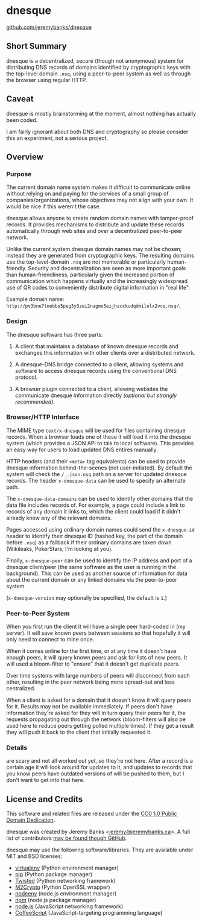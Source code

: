 dnesque
=======

[github.com/jeremybanks/dnesque](https://github.com/jeremybanks/dnesque)

Short Summary
-------------

dnesque is a decentralized, secure (though not anonymous) system for distributing DNS records of domains identified by cryptographic keys with the top-level domain `.nsq`, using a peer-to-peer system as well as through the browser using regular HTTP.

Caveat
------

dnesque is mostly brainstorming at the moment, almost nothing has actually been coded.

I am fairly ignorant about both DNS and cryptography so please consider this an experiment, not a serious project.

Overview
--------

### Purpose

The current domain name system makes it difficult to communicate online without relying on and paying for the services of a small group of companies/organizations, whose objectives may not align with your own. It would be nice if this weren't the case.

dnesque allows anyone to create random domain names with tamper-proof records. It provides mechanisms to distribute and update these records automatically through web sites and over a decentralized peer-to-peer network.

Unlike the current system dnesque domain names may not be chosen; instead they are generated from cryptographic keys. The resulting domains use the top-level-domain `.nsq` are not memorable or particularly human-friendly. Security and decentralization are seen as more important goals than human-friendliness, particularly given the increased portion of communication which happens virtually and the increasingly widespread use of QR codes to conveniently distribute digital information in "real life".

Example domain name: `http://pv3bne7tmebbe5peg3y3zwi2nagmo5eijhzcckudqdmilolx2vcq.nsq/`.

### Design

The dnesque software has three parts:

1. A client that maintains a database of known dnesque records and exchanges this information with other clients over a distributed network.

2. A dnesque-DNS bridge connected to a client, allowing systems and software to access dnesque records using the conventional DNS protocol.

3. A browser plugin connected to a client, allowing websites the communicate dnesque information directly *(optional but strongly recommended)*.

### Browser/HTTP Interface

The MIME type `text/x-dnesque` will be used for files containing dnesque records. When a browser loads one of these it will load it into the dnesque system (which provides a JSON API to talk to local software). This provides an easy way for users to load updated DNS entires manually.

HTTP headers (and their `<meta>` tag equivalents) can be used to provide dnesque information behind-the-scenes (not user-initiated). By default the system will check the `/_.json.nsq` path on a server for updated dnesque records. The header `x-dnesque-data` can be used to specify an alternate path.

The `x-dnesque-data-domains` can be used to identify other domains that the data file includes records of. For example, a page could include a link to records of any domain it links to, which the client could load if it didn't already know any of the relevant domains.

Pages accessed using ordinary domain names could send the `x-dnesque-id` header to identify their dnesque ID (hashed key, the part of the domain before `.nsq`) as a fallback if their ordinary domains are taken down (Wikileaks, PokerStars, I'm looking at you).

Finally, `x-dnesque-peer` can be used to identify the IP address and port of a dnesque client/peer (the same software as the user is running in the background). This can be used as another source of information for data about the current domain or any linked domains via the peer-to-peer system.

(`x-dnesque-version` may optionally be specified, the default is `1`.)

### Peer-to-Peer System

When you first run the client it will have a single peer hard-coded in (my server). It will save known peers between sessions so that hopefully it will only need to connect to mine once.

When it comes online for the first time, or at any time it doesn't have enough peers, it will query known peers and ask for lists of new peers. It will used a bloom-filter to "ensure" that it doesn't get duplicate peers.

Over time systems with large numbers of peers will disconnect from each other, resulting in the peer network being more spread-out and less centralized.

When a client is asked for a domain that it doesn't know it will query peers for it. Results may not be available immediately. If peers don't have information they're asked for they will in turn query their peers for it, the requests propagating out through the network (bloom-filters will also be used here to reduce peers getting polled multiple times). If they get a result they will push it back to the client that initially requested it.

### Details

are scary and not all worked out yet, so they're not here. After a record is a certain age it will look around for updates to it, and updates to records that you know peers have outdated versions of will be pushed to them, but I don't want to get into that here.

License and Credits
-------------------

This software and related files are released under the [CC0 1.0 Public Domain Dedication](http://creativecommons.org/publicdomain/zero/1.0/).

dnesque was created by Jeremy Banks <<jeremy@jeremybanks.ca>>. A full list of contributors [may be found though GitHub](https://github.com/jeremybanks/dnesque/contributors).

dnesque may use the following software/libraries. They are available under  MIT and BSD licenses:

- [virtualenv](http://www.virtualenv.org/) (Python environment manager)
- [pip](http://www.pip-installer.org/) (Python package manager)
- [Twisted](http://twistedmatrix.com/) (Python networking framework)
- [M2Crypto](http://chandlerproject.org/Projects/MeTooCrypto) (Python OpenSSL wrapper)
- [nodeenv](https://github.com/ekalinin/nodeenv) (node.js environment manager)
- [npm](http://npmjs.org/) (node.js package manager)
- [node.js](http://nodejs.org/) (JavaScript networking framework)
- [CoffeeScript](http://jashkenas.github.com/coffee-script/) (JavaScript-targeting programming language)
